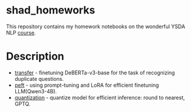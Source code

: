 # shad_homeworks

This repository contains my homework notebooks on the wonderful YSDA NLP [course](https://github.com/yandexdataschool/nlp_course/tree/2025).
# Description
- [transfer](https://github.com/SavinovSergey/shad_homeworks/blob/main/finetune_bert.ipynb) - finetuning DeBERTa-v3-base for the task of recognizing duplicate questions.
- [peft](https://github.com/SavinovSergey/shad_homeworks/blob/main/peft.ipynb) - using prompt-tuning and LoRA for efficient finetuning LLM(Qwen3-4B).
- [quantization](https://github.com/SavinovSergey/shad_homeworks/blob/main/quantization.ipynb) - quantize model for efficient inference: round to nearest, GPTQ.
